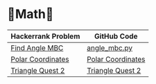 # :rocket:Math:rocket:

| Hackerrank Problem | GitHub Code |
| -|- |
| [Find Angle MBC](https://www.hackerrank.com/challenges/find-angle/problem) | [angle_mbc.py](https://github.com/soaibsafi/Competitive-programming/blob/master/HakerRank/Python/angle_mbc.py) |
| [Polar Coordinates](https://www.hackerrank.com/challenges/polar-coordinates/problem) |  [Polar Coordinates](https://github.com/soaibsafi/Competitive-programming/blob/master/HakerRank/Python/Polar%20Coordinates.py) |
| [Triangle Quest 2](https://www.hackerrank.com/challenges/triangle-quest-2/problem) |  [Triangle Quest 2](https://github.com/soaibsafi/Competitive-programming/blob/master/HakerRank/Python/Triangle%20Quest%202.py) |
